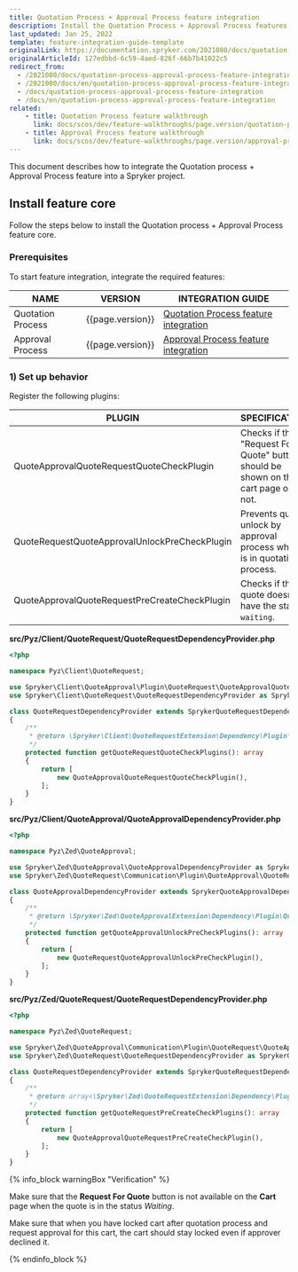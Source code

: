 ```yaml
---
title: Quotation Process + Approval Process feature integration
description: Install the Quotation Process + Approval Process features in your project.
last_updated: Jan 25, 2022
template: feature-integration-guide-template
originalLink: https://documentation.spryker.com/2021080/docs/quotation-process-approval-process-feature-integration
originalArticleId: 127edbbd-6c59-4aed-826f-66b7b41022c5
redirect_from:
  - /2021080/docs/quotation-process-approval-process-feature-integration
  - /2021080/docs/en/quotation-process-approval-process-feature-integration
  - /docs/quotation-process-approval-process-feature-integration
  - /docs/en/quotation-process-approval-process-feature-integration
related:
    - title: Quotation Process feature walkthrough
	  link: docs/scos/dev/feature-walkthroughs/page.version/quotation-process-feature-walkthrough/quotation-process-feature-walkthrough.html
    - title: Approval Process feature walkthrough
      link: docs/scos/dev/feature-walkthroughs/page.version/approval-process-feature-walkthrough.html
---
```


This document describes how to integrate the Quotation process + Approval Process feature into a Spryker project.

## Install feature core

Follow the steps below to install the Quotation process + Approval Process feature core.

### Prerequisites

To start feature integration, integrate the required features:

| NAME              | VERSION          | INTEGRATION GUIDE |
|-------------------|------------------|------------------|
| Quotation Process | {{page.version}} | [Quotation Process feature integration](/docs/scos/dev/feature-integration-guides/{{page.version}}/quotation-process-feature-integration.html) |
| Approval Process  | {{page.version}} | [Approval Process feature integration](/docs/scos/dev/feature-integration-guides/{{page.version}}/approval-process-feature-integration.html) |

### 1) Set up behavior

Register the following plugins:

| PLUGIN | SPECIFICATION | PREREQUISITES | NAMESPACE |
|---|---|---|---|
| QuoteApprovalQuoteRequestQuoteCheckPlugin | Checks if the "Request For Quote" button should be shown on the cart page or not. | None | Spryker\Client\QuoteApproval\Plugin\QuoteRequest |
| QuoteRequestQuoteApprovalUnlockPreCheckPlugin | Prevents quote unlock  by approval process when it is in quotation process. | None | Spryker\Zed\QuoteRequest\Communication\Plugin\QuoteApproval |
| QuoteApprovalQuoteRequestPreCreateCheckPlugin | Checks if the quote doesn't have the status `waiting`. | None | Spryker\Zed\QuoteApproval\Communication\Plugin\QuoteRequest |

**src/Pyz/Client/QuoteRequest/QuoteRequestDependencyProvider.php**

```php
<?php

namespace Pyz\Client\QuoteRequest;

use Spryker\Client\QuoteApproval\Plugin\QuoteRequest\QuoteApprovalQuoteRequestQuoteCheckPlugin;
use Spryker\Client\QuoteRequest\QuoteRequestDependencyProvider as SprykerQuoteRequestDependencyProvider;

class QuoteRequestDependencyProvider extends SprykerQuoteRequestDependencyProvider
{
    /**
     * @return \Spryker\Client\QuoteRequestExtension\Dependency\Plugin\QuoteRequestQuoteCheckPluginInterface[]
     */
    protected function getQuoteRequestQuoteCheckPlugins(): array
    {
        return [
            new QuoteApprovalQuoteRequestQuoteCheckPlugin(),
        ];
    }
}
```

**src/Pyz/Client/QuoteApproval/QuoteApprovalDependencyProvider.php**

```php
<?php

namespace Pyz\Zed\QuoteApproval;

use Spryker\Zed\QuoteApproval\QuoteApprovalDependencyProvider as SprykerQuoteApprovalDependencyProvider;
use Spryker\Zed\QuoteRequest\Communication\Plugin\QuoteApproval\QuoteRequestQuoteApprovalUnlockPreCheckPlugin;

class QuoteApprovalDependencyProvider extends SprykerQuoteApprovalDependencyProvider
{
    /**
     * @return \Spryker\Zed\QuoteApprovalExtension\Dependency\Plugin\QuoteApprovalUnlockPreCheckPluginInterface[]
     */
    protected function getQuoteApprovalUnlockPreCheckPlugins(): array
    {
        return [
            new QuoteRequestQuoteApprovalUnlockPreCheckPlugin(),
        ];
    }
}
```

**src/Pyz/Zed/QuoteRequest/QuoteRequestDependencyProvider.php**

```php
<?php

namespace Pyz\Zed\QuoteRequest;

use Spryker\Zed\QuoteApproval\Communication\Plugin\QuoteRequest\QuoteApprovalQuoteRequestPreCreateCheckPlugin;
use Spryker\Zed\QuoteRequest\QuoteRequestDependencyProvider as SprykerQuoteRequestDependencyProvider;

class QuoteRequestDependencyProvider extends SprykerQuoteRequestDependencyProvider
{
    /**
     * @return array<\Spryker\Zed\QuoteRequestExtension\Dependency\Plugin\QuoteRequestPreCreateCheckPluginInterface>
     */
    protected function getQuoteRequestPreCreateCheckPlugins(): array
    {
        return [
            new QuoteApprovalQuoteRequestPreCreateCheckPlugin(),
        ];
    }
}

```

{% info_block warningBox "Verification" %}

Make sure that the **Request For Quote** button is not available on the **Cart** page when the quote is in the status *Waiting*.

Make sure that when you have locked cart after quotation process and request approval for this cart, the cart should stay locked even if approver declined it.

{% endinfo_block %}
